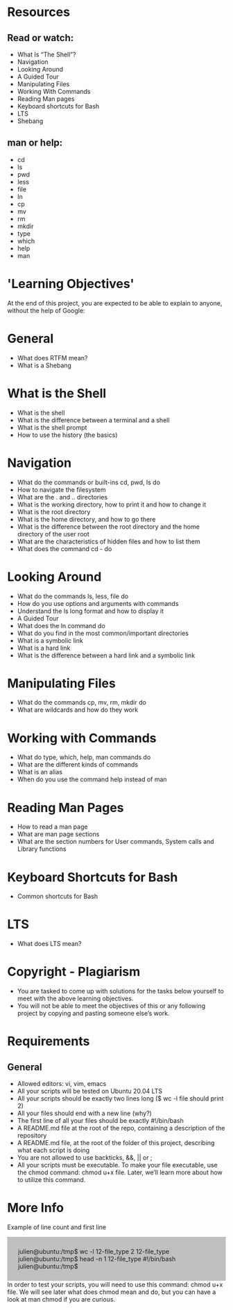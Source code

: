 # **Resources**

## Read or watch:

* What Is “The Shell”?
* Navigation
* Looking Around
* A Guided Tour
* Manipulating Files
* Working With Commands
* Reading Man pages
* Keyboard shortcuts for Bash
* LTS
* Shebang

## man or help:

* cd
* ls
* pwd
* less
* file
* ln
* cp
* mv
* rm
* mkdir
* type
* which
* help
* man

# '**Learning Objectives**'
At the end of this project, you are expected to be able to explain to anyone, without the help of Google:

# General
* What does RTFM mean?
* What is a Shebang

# What is the Shell
* What is the shell
* What is the difference between a terminal and a shell
* What is the shell prompt
* How to use the history (the basics)

# Navigation
* What do the commands or built-ins cd, pwd, ls do
* How to navigate the filesystem
* What are the . and .. directories
* What is the working directory, how to print it and how to change it
* What is the root directory
* What is the home directory, and how to go there
* What is the difference between the root directory and the home directory of the user root
* What are the characteristics of hidden files and how to list them
* What does the command cd - do

# Looking Around
* What do the commands ls, less, file do
* How do you use options and arguments with commands
* Understand the ls long format and how to display it
* A Guided Tour
* What does the ln command do
* What do you find in the most common/important directories
* What is a symbolic link
* What is a hard link
* What is the difference between a hard link and a symbolic link

# Manipulating Files
* What do the commands cp, mv, rm, mkdir do
* What are wildcards and how do they work

# Working with Commands
* What do type, which, help, man commands do
* What are the different kinds of commands
* What is an alias
* When do you use the command help instead of man

# Reading Man Pages
* How to read a man page
* What are man page sections
* What are the section numbers for User commands, System calls and Library functions

# Keyboard Shortcuts for Bash
* Common shortcuts for Bash

# LTS
* What does LTS mean?

# Copyright - Plagiarism
* You are tasked to come up with solutions for the tasks below yourself to meet with the above learning objectives.
* You will not be able to meet the objectives of this or any following project by copying and pasting someone else’s work.

# Requirements
## General
* Allowed editors: vi, vim, emacs
* All your scripts will be tested on Ubuntu 20.04 LTS
* All your scripts should be exactly two lines long ($ wc -l file should print 2)
* All your files should end with a new line (why?)
* The first line of all your files should be exactly #!/bin/bash
* A README.md file at the root of the repo, containing a description of the repository
* A README.md file, at the root of the folder of this project, describing what each script is doing
* You are not allowed to use backticks, &&, || or ;
* All your scripts must be executable. To make your file executable, use the chmod command: chmod u+x file. Later, we’ll learn more about how to utilize this command.

# More Info
Example of line count and first line

<div style="background-color: #C0C0C0; padding: 25px">
julien@ubuntu:/tmp$ wc -l 12-file_type 
2 12-file_type
julien@ubuntu:/tmp$ head -n 1 12-file_type 
#!/bin/bash
julien@ubuntu:/tmp$ 
</div>
In order to test your scripts, you will need to use this command: chmod u+x file. We will see later what does chmod mean and do, but you can have a look at man chmod if you are curious.
